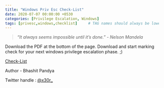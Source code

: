 ```yaml
---
title: "Windows Priv Esc Check-List"
date: 2020-07-07 00:00:00 +0530
categories: [Privilege Escalation, Windows]
tags: [privesc,windows,checklist]     # TAG names should always be lowercase
---
```

> *“It always seems impossible until it’s done.” - Nelson Mandela*

Download the PDF at the bottom of the page. Download and start marking check for your next windows privilege escalation phase. ;)

[Check-List](https://www.notion.so/26f8a6317dfd473e839305a40a192d11)

Author - Bhashit Pandya

Twitter handle : [@x30r_](https://twitter.com/x30r_)